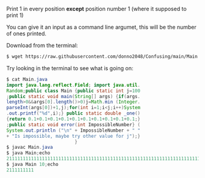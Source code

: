 Print 1 in every position **except** position number 1 (where it supposed to print 1)

You can give it an input as a command line argumet, this will be the number of ones printed.

Download from the terminal:

```bash
$ wget https://raw.githubusercontent.com/donno2048/Confusing/main/Main.java
```

Try looking in the terminal to see what is going on:

```java
$ cat Main.java
import java.lang.reflect.Field; import java.util.
Random;public class Main {public static int j=100
;public static void main(String[] args) {if(args.
length>0&&args[0].length()>0)j=Math.min (Integer.
parseInt(args[0])+1,j);for(int i=1;i<j;i++)System
.out.printf("%d",i);} public static double _one()
{return 0.1+0.1+0.1+0.1+0.1+0.1+0.1+0.1+0.1+0.1;}
;public static void error(int ImpossibleNumber‮ ) {
System.out.println ("\n" + ImpossibleNumber + " "
+ "Is impossible, maybe try other value for j");}
                         }
$ javac Main.java
$ java Main;echo
211111111111111111111111111111111111111111111111111111111111111111111111111111111111111111111111111
$ java Main 10;echo
2111111111
```
